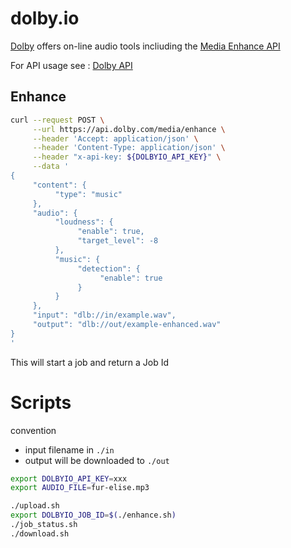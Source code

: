 # dolby.io

[Dolby](https://dolby.io/) offers on-line audio tools incliuding the [Media Enhance API ](https://docs.dolby.io/media-apis/reference/media-enhance-overview) 



For API usage see : [Dolby API](../../vendors/dolby/README.md)

## Enhance

```bash
curl --request POST \
     --url https://api.dolby.com/media/enhance \
     --header 'Accept: application/json' \
     --header 'Content-Type: application/json' \
     --header "x-api-key: ${DOLBYIO_API_KEY}" \
     --data '
{
     "content": {
          "type": "music"
     },
     "audio": {
          "loudness": {
               "enable": true,
               "target_level": -8
          },
          "music": {
               "detection": {
                    "enable": true
               }
          }
     },
     "input": "dlb://in/example.wav",
     "output": "dlb://out/example-enhanced.wav"
}
'

```
This will start a job and return a Job Id

# Scripts

convention
- input filename in `./in`
- output will be downloaded to `./out`

```bash
export DOLBYIO_API_KEY=xxx
export AUDIO_FILE=fur-elise.mp3

./upload.sh 
export DOLBYIO_JOB_ID=$(./enhance.sh)
./job_status.sh
./download.sh 
```